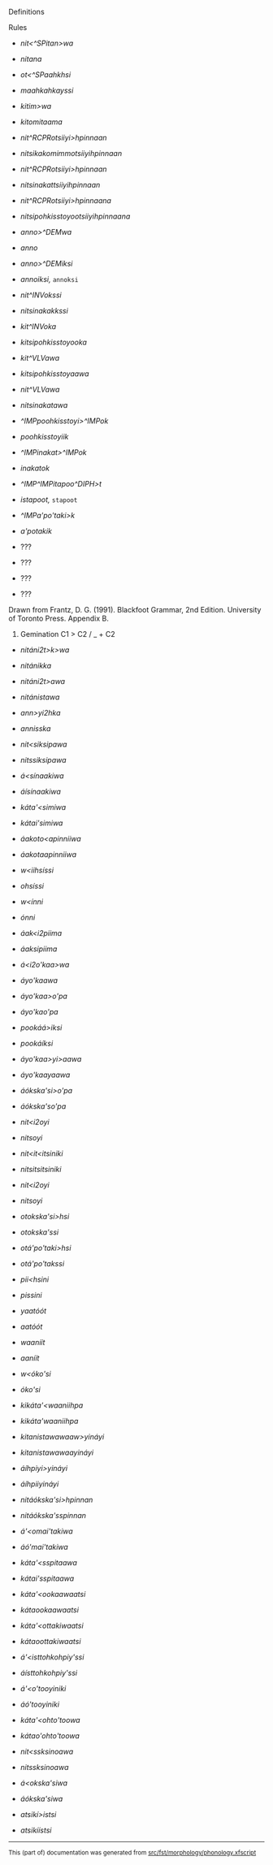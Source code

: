 Definitions

Rules

* *nit<^SPitan>wa*
* *nitana*

* *ot<^SPaahk<wahkayi>hsi*
* *maahkahkayssi*

* *kit<omitaa>im>wa*
* *kitomitaama*

* *nit<ikakomimm>^RCPRotsiiyi>hpinnaan*
* *nitsikakomimmotsiiyihpinnaan*

* *nit<inakat>^RCPRotsiiyi>hpinnaan*
* *nitsinakattsiiyihpinnaan*

* *nit<ipohkisstoyi>^RCPRotsiiyi>hpinnaana*
* *nitsipohkisstoyootsiiyihpinnaana*

* *anno>^DEMwa*
* *anno*

* *anno>^DEMiksi*
* *annoiksi,* `annoksi`

* *nit<inakat>^INVokssi*
* *nitsinakakkssi*

* *kit<ipohkisstoyi>^INVoka*
* *kitsipohkisstoyooka*

* *kit<ipohkisstoyi>^VLVawa*
* *kitsipohkisstoyaawa*

* *nit<inakat>^VLVawa*
* *nitsinakatawa*

* *^IMPpoohkisstoyi>^IMPok*
* *poohkisstoyiik*

* *^IMPinakat>^IMPok*
* *inakatok*

* *^IMP^IMPitapoo^DIPH>t*
* *istapoot,* `stapoot`

* *^IMPa'po'taki>k*
* *a'potakik*

* ???
* ???

* ???
* ???

Drawn from Frantz, D. G. (1991). Blackfoot Grammar, 2nd Edition. University of Toronto Press. Appendix B.

1. Gemination C1 > C2 / _ + C2

* *nitáni2t>k>wa*
* *nitánikka*

* *nitáni2t>awa*
* *nitánistawa*

* *ann>yi2hka*
* *annisska*

* *nit<siksipawa*
* *nitssiksipawa*

* *á<sínaakiwa*
* *áísínaakiwa*

* *káta'<simiwa*
* *kátai'simiwa*

* *áakoto<apinniiwa*
* *áakotaapinniiwa*

* *w<iihsíssi*
* *ohsíssi*

* *w<ínni*
* *ónni*

* *áak<i2piima*
* *áaksipiima*

* *á<i2o'kaa>wa*
* *áyo'kaawa*

* *áyo'kaa>o'pa*
* *áyo'kao'pa*

* *pookáá>iksi*
* *pookáíksi*

* *áyo'kaa>yi>aawa*
* *áyo'kaayaawa*

* *áókska'si>o'pa*
* *áókska'so'pa*

* *nit<i2oyi*
* *nitsoyi*

* *nit<it<itsiniki*
* *nitsitsitsiniki*

* *nit<i2oyi*
* *nitsoyi*

* *otokska'si>hsi*
* *otokska'ssi*

* *otá'po'taki>hsi*
* *otá'po'takssi*

* *pii<hsini*
* *pissini*

* *yaatóót*
* *aatóót*

* *waaníít*
* *aaníít*

* *w<óko'si*
* *óko'si*

* *kikáta'<waaniihpa*
* *kikáta'waaniihpa*

* *kitanistawawaaw>yináyi*
* *kitanistawawaayináyi*

* *áíhpiyi>yináyi*
* *áíhpiiyináyi*

* *nitáókska'si>hpinnan*
* *nitáókska'sspinnan*

* *á'<omai'takiwa*
* *áó'mai'takiwa*

* *káta'<sspitaawa*
* *kátai'sspitaawa*

* *káta'<ookaawaatsi*
* *kátaookaawaatsi*

* *káta'<ottakiwaatsi*
* *kátaoottakiwaatsi*

* *á'<isttohkohpiy'ssi*
* *áísttohkohpiy'ssi*

* *á'<o'tooyiniki*
* *áó'tooyiniki*

* *káta'<ohto'toowa*
* *kátao'ohto'toowa*

* *nit<ssksinoawa*
* *nitssksinoawa*

* *á<okska'siwa*
* *áókska'siwa*

* *atsikí>istsi*
* *atsikíístsi*

* * *

<small>This (part of) documentation was generated from [src/fst/morphology/phonology.xfscript](https://github.com/giellalt/lang-bla/blob/main/src/fst/morphology/phonology.xfscript)</small>
